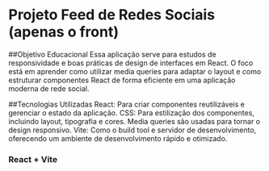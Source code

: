 # Projeto Feed de Redes Sociais (apenas o front)

##Objetivo Educacional
Essa aplicação serve para estudos de responsividade e boas práticas de design de interfaces em React. O foco está em aprender como utilizar media queries para adaptar o layout e como estruturar componentes React de forma eficiente em uma aplicação moderna de rede social.

##Tecnologias Utilizadas
React: Para criar componentes reutilizáveis e gerenciar o estado da aplicação.
CSS: Para estilização dos componentes, incluindo layout, tipografia e cores. Media queries são usadas para tornar o design responsivo.
Vite: Como o build tool e servidor de desenvolvimento, oferecendo um ambiente de desenvolvimento rápido e otimizado.

### React + Vite
